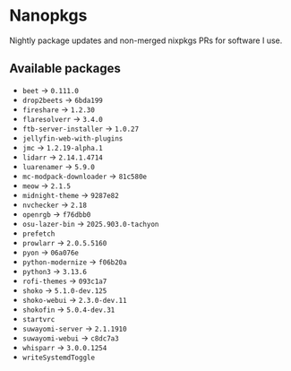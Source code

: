 <!--
SPDX-FileCopyrightText: 2025 Hana Kretzer <hanakretzer@gmail.com>

SPDX-License-Identifier: CC0-1.0
-->

# Nanopkgs

Nightly package updates and non-merged nixpkgs PRs for software I use.

## Available packages

- `beet` -> `0.111.0`
- `drop2beets` -> `6bda199`
- `fireshare` -> `1.2.30`
- `flaresolverr` -> `3.4.0`
- `ftb-server-installer` -> `1.0.27`
- `jellyfin-web-with-plugins`
- `jmc` -> `1.2.19-alpha.1`
- `lidarr` -> `2.14.1.4714`
- `luarenamer` -> `5.9.0`
- `mc-modpack-downloader` -> `81c580e`
- `meow` -> `2.1.5`
- `midnight-theme` -> `9287e82`
- `nvchecker` -> `2.18`
- `openrgb` -> `f76dbb0`
- `osu-lazer-bin` -> `2025.903.0-tachyon`
- `prefetch`
- `prowlarr` -> `2.0.5.5160`
- `pyon` -> `06a076e`
- `python-modernize` -> `f06b20a`
- `python3` -> `3.13.6`
- `rofi-themes` -> `093c1a7`
- `shoko` -> `5.1.0-dev.125`
- `shoko-webui` -> `2.3.0-dev.11`
- `shokofin` -> `5.0.4-dev.31`
- `startvrc`
- `suwayomi-server` -> `2.1.1910`
- `suwayomi-webui` -> `c8dc7a3`
- `whisparr` -> `3.0.0.1254`
- `writeSystemdToggle`
